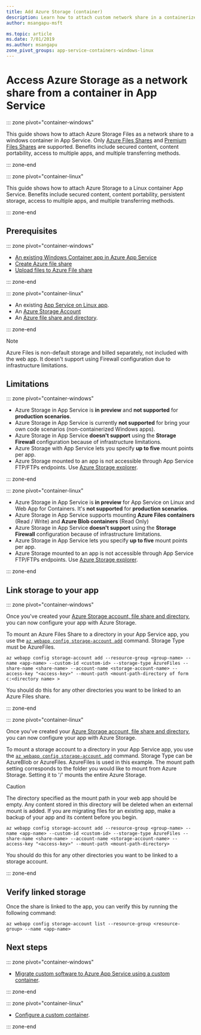 ```yaml
---
title: Add Azure Storage (container)
description: Learn how to attach custom network share in a containerized app in Azure App Service. Share files between apps, manage static content remotely and access locally, etc.
author: msangapu-msft

ms.topic: article
ms.date: 7/01/2019
ms.author: msangapu
zone_pivot_groups: app-service-containers-windows-linux
---
```

# Access Azure Storage as a network share from a container in App Service

::: zone pivot="container-windows"

This guide shows how to attach Azure Storage Files as a network share to a windows container in App Service. Only [Azure Files Shares](../storage/files/storage-how-to-use-files-cli.md) and [Premium Files Shares](../storage/files/storage-how-to-create-premium-fileshare.md) are supported. Benefits include secured content, content portability, access to multiple apps, and multiple transferring methods.

::: zone-end

::: zone pivot="container-linux"

This guide shows how to attach Azure Storage to a Linux container App Service. Benefits include secured content, content portability, persistent storage, access to multiple apps, and multiple transferring methods.

::: zone-end

## Prerequisites

::: zone pivot="container-windows"

- [An existing Windows Container app in Azure App Service](quickstart-custom-container.md)
- [Create Azure file share](../storage/files/storage-how-to-use-files-cli.md)
- [Upload files to Azure File share](../storage/files/storage-files-deployment-guide.md)

::: zone-end

::: zone pivot="container-linux"

- An existing [App Service on Linux app](index.yml).
- An [Azure Storage Account](../storage/common/storage-account-create.md?tabs=azure-cli)
- An [Azure file share and directory](../storage/files/storage-how-to-use-files-cli.md).

::: zone-end

> [!NOTE]
> Azure Files is non-default storage and billed separately, not included with the web app. It doesn't support using Firewall configuration due to infrastructure limitations.
>

## Limitations

::: zone pivot="container-windows"

- Azure Storage in App Service is **in preview** and **not supported** for **production scenarios**.
- Azure Storage in App Service is currently **not supported** for bring your own code scenarios (non-containerized Windows apps).
- Azure Storage in App Service **doesn't support** using the **Storage Firewall** configuration because of infrastructure limitations.
- Azure Storage with App Service lets you specify **up to five** mount points per app.
- Azure Storage mounted to an app is not accessible through App Service FTP/FTPs endpoints. Use [Azure Storage explorer](https://azure.microsoft.com/features/storage-explorer/).

::: zone-end

::: zone pivot="container-linux"

- Azure Storage in App Service is **in preview** for App Service on Linux and Web App for Containers. It's **not supported** for **production scenarios**.
- Azure Storage in App Service supports mounting **Azure Files containers** (Read / Write) and **Azure Blob containers** (Read Only)
- Azure Storage in App Service **doesn't support** using the **Storage Firewall** configuration because of infrastructure limitations.
- Azure Storage in App Service lets you specify **up to five** mount points per app.
- Azure Storage mounted to an app is not accessible through App Service FTP/FTPs endpoints. Use [Azure Storage explorer](https://azure.microsoft.com/features/storage-explorer/).

::: zone-end

## Link storage to your app

::: zone pivot="container-windows"

Once you've created your [Azure Storage account, file share and directory](#prerequisites), you can now configure your app with Azure Storage.

To mount an Azure Files Share to a directory in your App Service app, you use the [`az webapp config storage-account add`](/cli/azure/webapp/config/storage-account?view=azure-cli-latest#az-webapp-config-storage-account-add) command. Storage Type must be AzureFiles.

```azurecli
az webapp config storage-account add --resource-group <group-name> --name <app-name> --custom-id <custom-id> --storage-type AzureFiles --share-name <share-name> --account-name <storage-account-name> --access-key "<access-key>" --mount-path <mount-path-directory of form c:<directory name> >
```

You should do this for any other directories you want to be linked to an Azure Files share.

::: zone-end

::: zone pivot="container-linux"

Once you've created your [Azure Storage account, file share and directory](#prerequisites), you can now configure your app with Azure Storage.

To mount a storage account to a directory in your App Service app, you use the [`az webapp config storage-account add`](/cli/azure/webapp/config/storage-account?view=azure-cli-latest#az-webapp-config-storage-account-add) command. Storage Type can be AzureBlob or AzureFiles. AzureFiles is used in this example. The mount path setting corresponds to the folder you would like to mount from Azure Storage. Setting it to '/' mounts the entire Azure Storage.


> [!CAUTION]
> The directory specified as the mount path in your web app should be empty. Any content stored in this directory will be deleted when an external mount is added. If you are migrating files for an existing app, make a backup of your app and its content before you begin.
>

```azurecli
az webapp config storage-account add --resource-group <group-name> --name <app-name> --custom-id <custom-id> --storage-type AzureFiles --share-name <share-name> --account-name <storage-account-name> --access-key "<access-key>" --mount-path <mount-path-directory>
```

You should do this for any other directories you want to be linked to a storage account.

::: zone-end

## Verify linked storage

Once the share is linked to the app, you can verify this by running the following command:

```azurecli
az webapp config storage-account list --resource-group <resource-group> --name <app-name>
```

## Next steps

::: zone pivot="container-windows"

- [Migrate custom software to Azure App Service using a custom container](tutorial-custom-container.md?pivots=container-windows).

::: zone-end

::: zone pivot="container-linux"

- [Configure a custom container](configure-custom-container.md?pivots=platform-linux).

::: zone-end